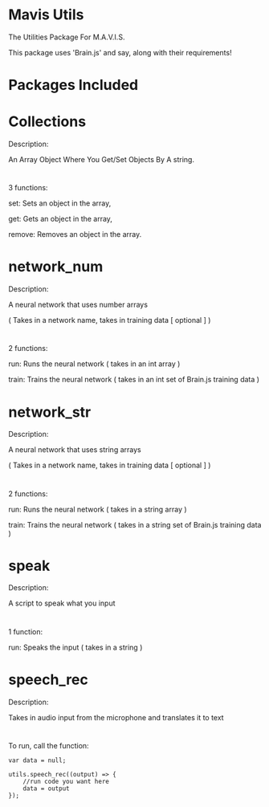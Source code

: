 # Mavis Utils 

The Utilities Package For M.A.V.I.S.

This package uses 'Brain.js' and say, along with their requirements!

# Packages Included

# Collections

Description:

An Array Object Where You Get/Set Objects By A string.

#

3 functions:

set: Sets an object in the array, 

get: Gets an object in the array, 

remove: Removes an object in the array.

# network_num

Description:

A neural network that uses number arrays

( Takes in a network name, takes in training data [ optional ] )

#

2 functions:

run: Runs the neural network ( takes in an int array )

train: Trains the neural network ( takes in an int set of Brain.js training data )

# network_str

Description:

A neural network that uses string arrays

( Takes in a network name, takes in training data [ optional ] )

#

2 functions:

run: Runs the neural network ( takes in a string array )

train: Trains the neural network ( takes in a string set of Brain.js training data )

# speak

Description:

A script to speak what you input

#

1 function:

run: Speaks the input ( takes in a string )

# speech_rec

Description:

Takes in audio input from the microphone and translates it to text

#

To run, call the function:

```
var data = null;

utils.speech_rec((output) => {
    //run code you want here
    data = output
});
```